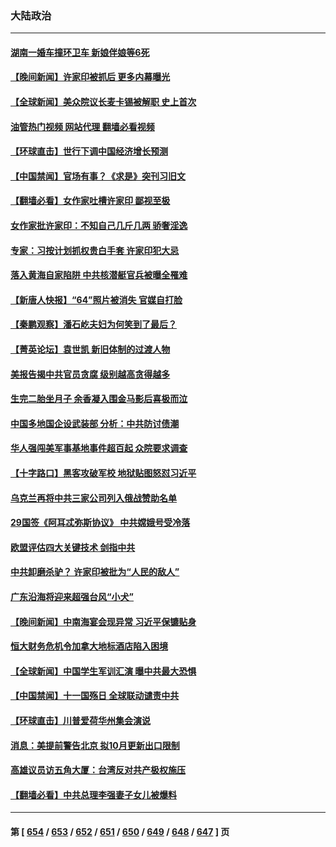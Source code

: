### 大陆政治
---
#### [湖南一婚车撞环卫车 新娘伴娘等6死](../../pages/ncid277/n14087899.md?10042045) 
#### [【晚间新闻】许家印被抓后 更多内幕曝光](../../pages/ncid277/n14087836.md?10042045) 
#### [【全球新闻】美众院议长麦卡锡被解职 史上首次](../../pages/ncid277/n14087837.md?10042045) 
#### [油管热门视频 网站代理 翻墙必看视频](http://138.2.39.72:81/youtube.html?epic-marker?10042045)
#### [【环球直击】世行下调中国经济增长预测](../../pages/ncid277/n14087229.md?10042045) 
#### [【中国禁闻】官场有事？《求是》突刊习旧文](../../pages/ncid277/n14086516.md?10042045) 
#### [【翻墙必看】女作家吐槽许家印 鄙视至极](../../pages/ncid277/n14087773.md?10042045) 
#### [女作家批许家印：不知自己几斤几两 骄奢淫逸](../../pages/ncid277/n14087652.md?10042045) 
#### [专家：习按计划抓权贵白手套 许家印犯大忌](../../pages/ncid277/n14087657.md?10042045) 
#### [落入黄海自家陷阱 中共核潜艇官兵被曝全罹难](../../pages/ncid277/n14087685.md?10042045) 
#### [【新唐人快报】“64”照片被消失 官媒自打脸](../../pages/ncid277/n14087604.md?10042045) 
#### [【秦鹏观察】潘石屹夫妇为何笑到了最后？](../../pages/ncid277/n14087597.md?10042045) 
#### [【菁英论坛】袁世凯 新旧体制的过渡人物](../../pages/ncid277/n14087536.md?10042045) 
#### [美报告揭中共官员贪腐 级别越高贪得越多](../../pages/ncid277/n14087571.md?10042045) 
#### [生完二胎坐月子 余香凝入围金马影后喜极而泣](../../pages/ncid277/n14087535.md?10042045) 
#### [中国多地国企设武装部 分析：中共防讨债潮](../../pages/ncid277/n14087520.md?10042045) 
#### [华人强闯美军事基地事件超百起 众院要求调查](../../pages/ncid277/n14087521.md?10042045) 
#### [【十字路口】黑客攻破军校 地狱贴图怒怼习近平](../../pages/ncid277/n14087359.md?10042045) 
#### [乌克兰再将中共三家公司列入俄战赞助名单](../../pages/ncid277/n14087418.md?10042045) 
#### [29国签《阿耳忒弥斯协议》 中共嫦娥号受冷落](../../pages/ncid277/n14087294.md?10042045) 
#### [欧盟评估四大关键技术 剑指中共](../../pages/ncid277/n14087338.md?10042045) 
#### [中共卸磨杀驴？ 许家印被批为“人民的敌人”](../../pages/ncid277/n14087304.md?10042045) 
#### [广东沿海将迎来超强台风“小犬”](../../pages/ncid277/n14087262.md?10042045) 
#### [【晚间新闻】中南海宴会现异常 习近平保镳贴身](../../pages/ncid277/n14086826.md?10042045) 
#### [恒大财务危机令加拿大地标酒店陷入困境](../../pages/ncid277/n14087195.md?10042045) 
#### [【全球新闻】中国学生军训汇演 曝中共最大恐惧](../../pages/ncid277/n14087184.md?10042045) 
#### [【中国禁闻】十一国殇日 全球联动谴责中共](../../pages/ncid277/n14086845.md?10042045) 
#### [【环球直击】川普爱荷华州集会演说](../../pages/ncid277/n14086527.md?10042045) 
#### [消息：美提前警告北京 拟10月更新出口限制](../../pages/ncid277/n14087088.md?10042045) 
#### [高雄议员访五角大厦：台湾反对共产极权施压](../../pages/ncid277/n14087014.md?10042045) 
#### [【翻墙必看】中共总理李强妻子女儿被爆料](../../pages/ncid277/n14087039.md?10042045) 

---
#### 第 [ [654](./654.md?10042045) / [653](./653.md?10042045) / [652](./652.md?10042045) / [651](./651.md?10042045) / [650](./650.md?10042045) / [649](./649.md?10042045) / [648](./648.md?10042045) / [647](./647.md?10042045) ] 页
